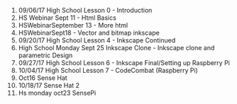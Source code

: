 1. 09/06/17 High School Lesson 0 - Introduction 
2. HS Webinar Sept 11 - Html Basics
3. HSWebinarSeptember 13 - More html
4. HSWebinarSept18 - Vector and bitmap inkscape
5. 09/20/17 High School Lesson 4 - Inkscape Continued 
6. High School Monday Sept 25 Inkscape Clone - Inkscape clone and parametric Design
7. 09/27/17 High School Lesson 6 - Inkscape Final/Setting up Raspberry Pi 
8. 10/04/17 High School Lesson 7 - CodeCombat (Raspberry Pi)
9. Oct16 Sense Hat
10. 10/18/17 Sense Hat 2
11. Hs monday oct23 SensePi
